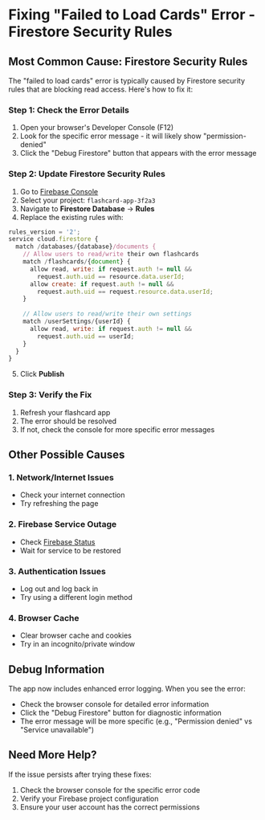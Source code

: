 # Fixing "Failed to Load Cards" Error - Firestore Security Rules

## Most Common Cause: Firestore Security Rules

The "failed to load cards" error is typically caused by Firestore security rules that are blocking read access. Here's how to fix it:

### Step 1: Check the Error Details

1. Open your browser's Developer Console (F12)
2. Look for the specific error message - it will likely show "permission-denied"
3. Click the "Debug Firestore" button that appears with the error message

### Step 2: Update Firestore Security Rules

1. Go to [Firebase Console](https://console.firebase.google.com/)
2. Select your project: `flashcard-app-3f2a3`
3. Navigate to **Firestore Database** → **Rules**
4. Replace the existing rules with:

```javascript
rules_version = '2';
service cloud.firestore {
  match /databases/{database}/documents {
    // Allow users to read/write their own flashcards
    match /flashcards/{document} {
      allow read, write: if request.auth != null && 
        request.auth.uid == resource.data.userId;
      allow create: if request.auth != null && 
        request.auth.uid == request.resource.data.userId;
    }
    
    // Allow users to read/write their own settings
    match /userSettings/{userId} {
      allow read, write: if request.auth != null && 
        request.auth.uid == userId;
    }
  }
}
```

5. Click **Publish**

### Step 3: Verify the Fix

1. Refresh your flashcard app
2. The error should be resolved
3. If not, check the console for more specific error messages

## Other Possible Causes

### 1. Network/Internet Issues
- Check your internet connection
- Try refreshing the page

### 2. Firebase Service Outage
- Check [Firebase Status](https://status.firebase.google.com/)
- Wait for service to be restored

### 3. Authentication Issues
- Log out and log back in
- Try using a different login method

### 4. Browser Cache
- Clear browser cache and cookies
- Try in an incognito/private window

## Debug Information

The app now includes enhanced error logging. When you see the error:
- Check the browser console for detailed error information
- Click the "Debug Firestore" button for diagnostic information
- The error message will be more specific (e.g., "Permission denied" vs "Service unavailable")

## Need More Help?

If the issue persists after trying these fixes:
1. Check the browser console for the specific error code
2. Verify your Firebase project configuration
3. Ensure your user account has the correct permissions